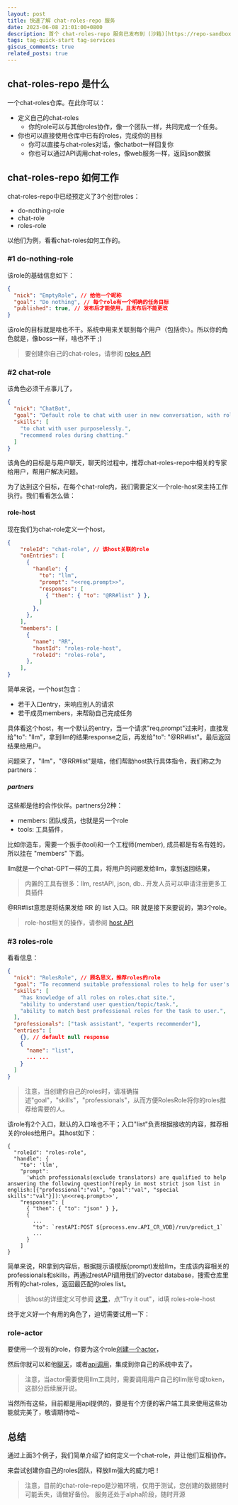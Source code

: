 ```yaml
---
layout: post
title: 快速了解 chat-roles-repo 服务
date: 2023-06-08 21:01:00+0800
description: 首个 chat-roles-repo 服务已发布到 (沙箱)[https://repo-sandbox.roles.chat/docs/api#/].
tags: tag-quick-start tag-services
giscus_comments: true
related_posts: true
---
```


## chat-roles-repo 是什么

一个chat-roles仓库。在此你可以：

- 定义自己的chat-roles
  - 你的role可以与其他roles协作，像一个团队一样，共同完成一个任务。
- 你也可以直接使用仓库中已有的roles，完成你的目标
  - 你可以直接与chat-roles对话，像chatbot一样回复你
  - 你也可以通过API调用chat-roles，像web服务一样，返回json数据

## chat-roles-repo 如何工作

chat-roles-repo中已经预定义了3个创世roles：

- do-nothing-role
- chat-role
- roles-role

以他们为例，看看chat-roles如何工作的。

### #1 do-nothing-role

该role的基础信息如下：

```json
{
  "nick": "EmptyRole", // 给他一个昵称
  "goal": "Do nothing", // 每个role有一个明确的任务目标
  "published": true, // 发布后才能使用，且发布后不能更改
}
```

该role的目标就是啥也不干。系统中用来关联到每个用户（包括你:）。所以你的角色就是，像boss一样，啥也不干 ;)

> 要创建你自己的chat-roles，请参阅 [roles API](https://repo-sandbox.roles.chat/docs/api#/chat-roles)

### #2 chat-role

该角色必须干点事儿了，

```json
{
  "nick": "ChatBot",
  "goal": "Default role to chat with user in new conversation, with roles recommendations.",
  "skills": [
    "to chat with user purposelessly.",
    "recommend roles during chatting."
  ]
}
```

该角色的目标是与用户聊天，聊天的过程中，推荐chat-roles-repo中相关的专家给用户，帮用户解决问题。

为了达到这个目标，在每个chat-role内，我们需要定义一个role-host来主持工作执行。我们看看怎么做：

#### role-host

现在我们为chat-role定义一个host，

```json
{
    "roleId": "chat-role", // 该host关联的role
    "onEntries": [
      {
        "handle": {
          "to": "llm",
          "prompt": "<<req.prompt>>",
          "responses": [
            { "then": { "to": "@RR#list" } },
          ]
        },
      },
    ],
    "members": [
      {
        "name": "RR",
        "hostId": "roles-role-host",
        "roleId": "roles-role",
      },
    ],
}
```

简单来说，一个host包含：

- 若干入口entry，来响应别人的请求
- 若干成员members，来帮助自己完成任务

具体看这个host，有一个默认的entry，当一个请求"req.prompt"过来时，直接发给"to": "llm"，拿到llm的结果response之后，再发给"to": "@RR#list"。最后返回结果给用户。

问题来了，"llm"，"@RR#list"是啥，他们帮助host执行具体指令，我们称之为partners：

##### partners

这些都是他的合作伙伴。partners分2种：

- members: 团队成员，也就是另一个role
- tools: 工具插件，

比如你造车，需要一个扳手(tool)和一个工程师(member), 成员都是有名有姓的，所以挂在 "members" 下面。

llm就是一个chat-GPT一样的工具，将用户的问题发给llm，拿到返回结果，

> 内置的工具有很多：llm, restAPI, json, db.. 开发人员可以申请注册更多工具插件

@RR#list意思是将结果发给 RR 的 list 入口。RR 就是接下来要说的，第3个role。

> role-host相关的操作，请参阅 [host API](https://repo-sandbox.roles.chat/docs/api#/chat-roles%20implementation)

### #3 roles-role

看看信息：

```json
{
  "nick": "RolesRole", // 顾名思义，推荐roles的role
  "goal": "To recommend suitable professional roles to help for user's question/topic/task.",
  "skills": [
    "has knowledge of all roles on roles.chat site.",
    "ability to understand user question/topic/task.",
    "ability to match best professional roles for the task to user.",
  ],
  "professionals": ["task assistant", "experts recommender"],
  "entries": [
    {}, // default null response
    {
      "name": "list",
      ... ...
    }
  ]
}
```

> 注意，当创建你自己的roles时，请准确描述"goal"，"skills"，"professionals"，从而方便RolesRole将你的roles推荐给需要的人。

该role有2个入口，默认的入口啥也不干；入口"list"负责根据接收的内容，推荐相关的roles给用户。其host如下：

```shell
{
  "roleId": "roles-role",
  "handle": {
    "to": 'llm',
    "prompt":
      'which professionals(exclude translators) are qualified to help answering the following question?(reply in most strict json list in english:[{"professional":"val", "goal":"val", "special skills":"val"}]):\n<<req.prompt>>',
    "responses": [
      { "then": { "to": "json" } },
      {
        ...
        "to": `restAPI:POST ${process.env.API_CR_VDB}/run/predict_1`
        ...
      }
    ]
}
```

简单来说，RR拿到内容后，根据提示语模版(prompt)发给llm，生成该内容相关的professionals和skills，再通过restAPI调用我们的vector database，搜索仓库里所有的chat-roles，返回最匹配的roles list。

> 该host的详细定义可参阅 [这里](https://repo-sandbox.roles.chat/docs/api#/chat-roles%20implementation/HostsController_findOne)，点"Try it out"，id填 roles-role-host

终于定义好一个有用的角色了，迫切需要试用一下：

### role-actor

要使用一个现有的role，你要为这个role[创建一个actor](https://repo-sandbox.roles.chat/docs/api#/chat-actors/ActorsController_create)，

然后你就可以和他[聊天](https://repo-sandbox.roles.chat/docs/api#/chat-APIs)，或者[api调用](https://repo-sandbox.roles.chat/docs/api#/chat-APIs)，集成到你自己的系统中去了。

> 注意，当actor需要使用llm工具时，需要调用用户自己的llm账号或token，这部分后续展开说。

当然所有这些，目前都是用api提供的，要是有个方便的客户端工具来使用这些功能就完美了，敬请期待哈~

## 总结

通过上面3个例子，我们简单介绍了如何定义一个chat-role，并让他们互相协作。

来尝试创建你自己的roles团队，释放llm强大的威力吧！

> 注意，目前的chat-role-repo是沙箱环境，仅用于测试，您创建的数据随时可能丢失，请做好备份。
> 服务还处于alpha阶段，随时开源
